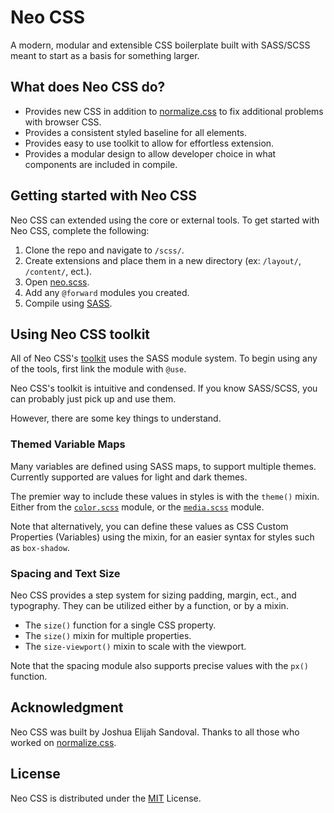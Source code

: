 # Neo CSS
A modern, modular and extensible CSS boilerplate built with SASS/SCSS meant to start as a basis for something larger.

## What does Neo CSS do?
- Provides new CSS in addition to [normalize.css](https://github.com/necolas/normalize.css/) to fix additional problems with browser CSS.
- Provides a consistent styled baseline for all elements.
- Provides easy to use toolkit to allow for effortless extension.
- Provides a modular design to allow developer choice in what components are included in compile.

## Getting started with Neo CSS
Neo CSS can extended using the core or external tools.
To get started with Neo CSS, complete the following:

1. Clone the repo and navigate to `/scss/`.
2. Create extensions and place them in a new directory (ex: `/layout/`, `/content/`, ect.).
2. Open [neo.scss](scss/neo.scss).
3. Add any `@forward` modules you created.
4. Compile using [SASS](https://sass-lang.com/install).

## Using Neo CSS toolkit
All of Neo CSS's [toolkit](scss/tools/) uses the SASS module system.
To begin using any of the tools, first link the module with `@use`.

Neo CSS's toolkit is intuitive and condensed. If you know SASS/SCSS,
you can probably just pick up and use them.

However, there are some key things to understand.

### Themed Variable Maps
Many variables are defined using SASS maps, to support multiple themes.
Currently supported are values for light and dark themes.

The premier way to include these values in styles is with the `theme()` mixin.
Either from the [`color.scss`](scss/tools/color.scss) module,
or the [`media.scss`](scss/tools/media.scss) module.

Note that alternatively, you can define these values as CSS Custom Properties (Variables)
using the mixin, for an easier syntax for styles such as `box-shadow`.

### Spacing and Text Size
Neo CSS provides a step system for sizing padding, margin, ect., and typography.
They can be utilized either by a function, or by a mixin.

- The `size()` function for a single CSS property.
- The `size()` mixin for multiple properties.
- The `size-viewport()` mixin to scale with the viewport.

Note that the spacing module also supports precise values with the `px()` function.

## Acknowledgment
Neo CSS was built by Joshua Elijah Sandoval.
Thanks to all those who worked on [normalize.css](https://github.com/necolas/normalize.css/).

## License
Neo CSS is distributed under the [MIT](https://choosealicense.com/licenses/mit/) License.